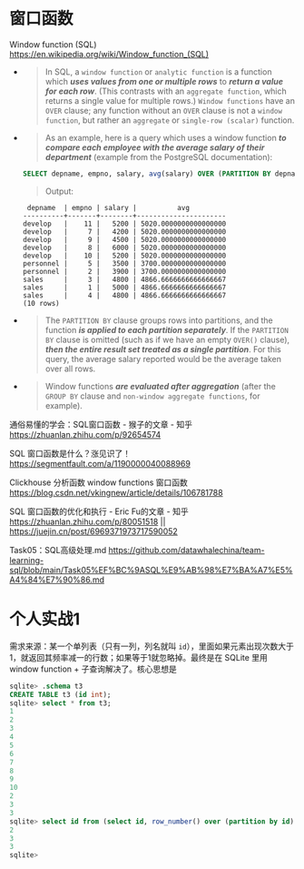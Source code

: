 
# 窗口函数

Window function (SQL) https://en.wikipedia.org/wiki/Window_function_(SQL)
- > In SQL, a `window function` or `analytic function` is a function which ***uses values from one or multiple rows*** to ***return a value for each row***. (This contrasts with an `aggregate function`, which returns a single value for multiple rows.) `Window functions` have an `OVER` clause; any function without an `OVER` clause is not a `window function`, but rather an `aggregate` or `single-row (scalar)` function.
- > As an example, here is a query which uses a window function ***to compare each employee with the average salary of their department*** (example from the PostgreSQL documentation):
  ```sql
  SELECT depname, empno, salary, avg(salary) OVER (PARTITION BY depname) FROM empsalary;
  ```
  > Output:
  ```console
   depname  | empno | salary |          avg          
  ----------+-------+--------+----------------------
  develop   |    11 |   5200 | 5020.0000000000000000
  develop   |     7 |   4200 | 5020.0000000000000000
  develop   |     9 |   4500 | 5020.0000000000000000
  develop   |     8 |   6000 | 5020.0000000000000000
  develop   |    10 |   5200 | 5020.0000000000000000
  personnel |     5 |   3500 | 3700.0000000000000000
  personnel |     2 |   3900 | 3700.0000000000000000
  sales     |     3 |   4800 | 4866.6666666666666667
  sales     |     1 |   5000 | 4866.6666666666666667
  sales     |     4 |   4800 | 4866.6666666666666667
  (10 rows)
  ```
- > The `PARTITION BY` clause groups rows into partitions, and the function ***is applied to each partition separately***. If the `PARTITION BY` clause is omitted (such as if we have an empty `OVER()` clause), ***then the entire result set treated as a single partition***. For this query, the average salary reported would be the average taken over all rows.
- > Window functions ***are evaluated after aggregation*** (after the `GROUP BY` clause and `non-window aggregate functions`, for example).

通俗易懂的学会：SQL窗口函数 - 猴子的文章 - 知乎 https://zhuanlan.zhihu.com/p/92654574

SQL 窗口函数是什么？涨见识了！ https://segmentfault.com/a/1190000040088969

Clickhouse 分析函数 window functions 窗口函数 https://blog.csdn.net/vkingnew/article/details/106781788

SQL 窗口函数的优化和执行 - Eric Fu的文章 - 知乎 https://zhuanlan.zhihu.com/p/80051518 || https://juejin.cn/post/6969371973717590052

Task05：SQL高级处理.md https://github.com/datawhalechina/team-learning-sql/blob/main/Task05%EF%BC%9ASQL%E9%AB%98%E7%BA%A7%E5%A4%84%E7%90%86.md

# 个人实战1

需求来源：某一个单列表（只有一列，列名就叫 `id`），里面如果元素出现次数大于1，就返回其频率减一的行数；如果等于1就忽略掉。最终是在 SQLite 里用 window function + 子查询解决了。核心思想是
```sql
sqlite> .schema t3
CREATE TABLE t3 (id int);
sqlite> select * from t3;
1
2
3
4
5
6
7
8
9
10
2
3
3
sqlite> select id from (select id, row_number() over (partition by id) as row_num from t3) as sub where sub.row_num != 1;
2
3
3
sqlite> 
```
